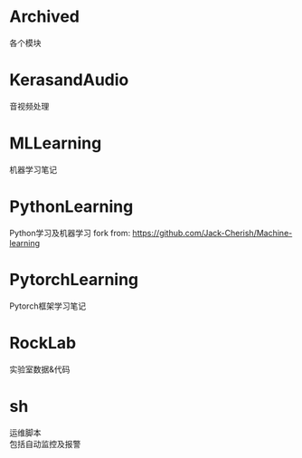 # Archived

各个模块
# KerasandAudio  
音视频处理
# MLLearning
机器学习笔记

# PythonLearning
 Python学习及机器学习
 fork from: https://github.com/Jack-Cherish/Machine-learning

# PytorchLearning
Pytorch框架学习笔记

# RockLab
实验室数据&代码

# sh
运维脚本  
包括自动监控及报警

